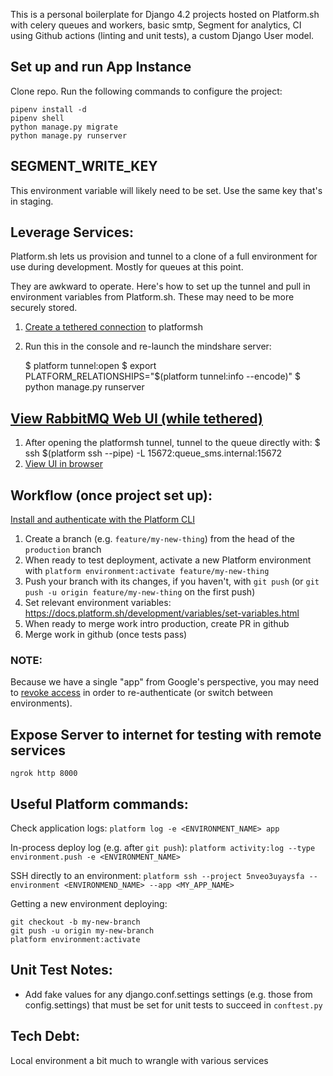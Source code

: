 This is a personal boilerplate for Django 4.2 projects hosted on Platform.sh with celery queues and workers, basic smtp, Segment for analytics, CI using Github actions (linting and unit tests), a custom Django User model.


## Set up and run App Instance
Clone repo. Run the following commands to configure the project:
```
pipenv install -d
pipenv shell
python manage.py migrate
python manage.py runserver
```

## SEGMENT_WRITE_KEY
This environment variable will likely need to be set. Use the same key that's in
staging.

## Leverage Services:
Platform.sh lets us provision and tunnel to a clone of a full environment
for use during development. Mostly for queues at this point.

They are awkward to operate. Here's how to set up the tunnel and pull in
environment variables from Platform.sh. These may need to be more securely stored.

1. [Create a tethered connection](https://docs.platform.sh/development/local/tethered.html#create-the-tethered-connection) to platformsh
2. Run this in the console and re-launch the mindshare server:

    $ platform tunnel:open
    $ export PLATFORM_RELATIONSHIPS="$(platform tunnel:info --encode)"
    $ python manage.py runserver

## [View RabbitMQ Web UI (while tethered)](https://docs.platform.sh/add-services/rabbitmq.html#access-the-management-ui)
1. After opening the platformsh tunnel, tunnel to the queue directly with:
    $ ssh $(platform ssh --pipe) -L 15672:queue_sms.internal:15672
2. [View UI in browser](http://localhost:15672)

## Workflow (once project set up):
[Install and authenticate with the Platform CLI](https://docs.platform.sh/administration/cli.html)
1. Create a branch (e.g. `feature/my-new-thing`) from the head of the `production` branch
2. When ready to test deployment, activate a new Platform environment with `platform environment:activate feature/my-new-thing`
3. Push your branch with its changes, if you haven't, with `git push` (or `git push -u origin feature/my-new-thing` on the first push)
4. Set relevant environment variables: https://docs.platform.sh/development/variables/set-variables.html
5. When ready to merge work intro production, create PR in github
6. Merge work in github (once tests pass)


### NOTE:
Because we have a single "app" from Google's perspective, you may need to [revoke access](https://myaccount.google.com/connections) in order to re-authenticate (or switch between environments).

## Expose Server to internet for testing with remote services
```
ngrok http 8000
```

## Useful Platform commands:

Check application logs:
`platform log -e <ENVIRONMENT_NAME> app`

In-process deploy log (e.g. after `git push`):
`platform activity:log --type environment.push -e <ENVIRONMENT_NAME>`

SSH directly to an environment:
`platform ssh --project 5nveo3uyaysfa --environment <ENVIRONMEND_NAME> --app <MY_APP_NAME>`

Getting a new environment deploying:
```
git checkout -b my-new-branch
git push -u origin my-new-branch
platform environment:activate
```

## Unit Test Notes:
* Add fake values for any django.conf.settings settings (e.g. those from config.settings) that must be set for unit tests to succeed in `conftest.py`


## Tech Debt:
Local environment a bit much to wrangle with various services